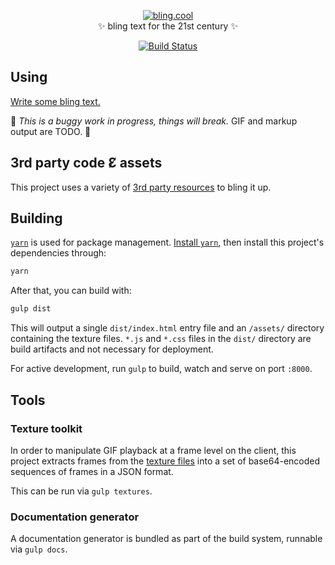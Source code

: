 <p align="center">
  <a href="https://bling.cool/" target="_blank">
    <img src="https://i.imgur.com/2upuTBM.gif" alt="bling.cool">
  </a><br>
  ✨ bling text for the 21st century ✨
</p>

<p align="center">
  <a href="https://travis-ci.com/alanorozco/bling.cool">
    <img alt="Build Status" src="https://travis-ci.com/alanorozco/bling.cool.svg?branch=master">
  </a>
</p>

## Using

[Write some bling text.](https://bling.cool)

🐞 _This is a buggy work in progress, things will break._ GIF and markup output are
TODO. 🐞

## 3rd party code Ɛ̸ assets

This project uses a variety of [3rd party resources](./3p/README.md) to bling it up.

## Building

[`yarn`](https://yarnpkg.com) is used for package management.
[Install `yarn`,](https://yarnpkg.com/en/docs/install#mac-stable) then install
this project's dependencies through:

```sh
yarn
```

After that, you can build with:

```sh
gulp dist
```

This will output a single `dist/index.html` entry file and an `/assets/`
directory containing the texture files. `*.js` and `*.css` files in the `dist/`
directory are build artifacts and not necessary for deployment.

For active development, run `gulp` to build, watch and serve on port `:8000`.

## Tools

### Texture toolkit

In order to manipulate GIF playback at a frame level on the client, this project extracts frames from the [texture files](/assets) into a set of
base64-encoded sequences of frames in a JSON format.

This can be run via `gulp textures`.

### Documentation generator

A documentation generator is bundled as part of the build system, runnable via
`gulp docs`.
